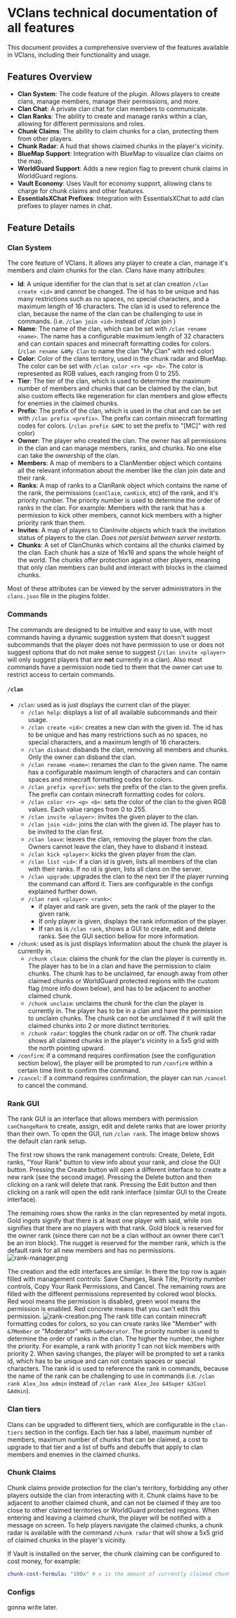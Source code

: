 # VClans technical documentation of all features

This document provides a comprehensive overview of the features available in VClans, including their functionality and
usage.

## Features Overview

- **Clan System**: The code feature of the plugin. Allows players to create clans, manage members, manage their
  permissions,
  and more.
- **Clan Chat**: A private clan chat for clan members to communicate.
- **Clan Ranks**: The ability to create and manage ranks within a clan, allowing for different permissions and roles.
- **Chunk Claims**: The ability to claim chunks for a clan, protecting them from other players.
- **Chunk Radar**: A hud that shows claimed chunks in the player's vicinity.
- **BlueMap Support**: Integration with BlueMap to visualize clan claims on the map.
- **WorldGuard Support**: Adds a new region flag to prevent chunk claims in WorldGuard regions.
- **Vault Economy**: Uses Vault for economy support, allowing clans to charge for chunk claims and other features.
- **EssentialsXChat Prefixes**: Integration with EssentialsXChat to add clan prefixes to player names in chat.

## Feature Details

### Clan System

The core feature of VClans. It allows any player to create a clan, manage it's members and claim chunks for the clan.
Clans have many attributes:

- **Id**: A unique identifier for the clan that is set at clan creation `/clan create <id>` and cannot be changed. The
  id has to be unique and has many restrictions such as no spaces, no special characters, and a maximum length of 16
  characters. The clan id is used to reference the clan, because the name of the clan can be challenging to use in
  commands. (i.e. `/clan join <id>` instead of /clan join <name>)
- **Name**: The name of the clan, which can be set with `/clan rename <name>`. The name has a configurable maximum
  length of 32 characters and can contain spaces and minecraft formatting codes for colors. (`/clan rename &4My Clan` to
  name the clan "My Clan" with red color)
- **Color**: Color of the clans territory, used in the chunk radar and BlueMap. The color can be set with
  `/clan color <r> <g> <b>`. The color is represented as RGB values, each ranging from 0 to 255.
- **Tier**: The tier of the clan, which is used to determine the maximum number of members and chunks that can be
  claimed by the clan, but also custom effects like regeneration for clan members and glow effects for enemies in the
  claimed chunks.
- **Prefix**: The prefix of the clan, which is used in the chat and can be set with
  `/clan prefix <prefix>`. The prefix can contain minecraft formatting codes for colors. (`/clan prefix &4MC` to
  set the prefix to "[MC]" with red color)
- **Owner**: The player who created the clan. The owner has all permissions in the clan and can manage members, ranks,
  and chunks. No one else can take the ownership of the clan.
- **Members**: A map of members to a ClanMember object which contains all the relevant information about the member like
  the clan join date and their rank.
- **Ranks**: A map of ranks to a ClanRank object which contains the name of the rank, the permissions (`canClaim`,
  `canKick`, etc) of the rank, and it's priority number. The priority number is used to determine the order of ranks in
  the clan. For example: Members with the rank that has a permission to kick other members, cannot kick members with a
  higher priority rank than them.
- **Invites**: A map of players to ClanInvite objects which track the invitation status of players to the clan. _Does
  not
  persist between server restarts._
- **Chunks**: A set of ClanChunks which contains all the chunks claimed by the clan. Each chunk has a size of 16x16 and
  spans the whole height of the world. The chunks offer protection against other players, meaning that
  only clan members can build and interact with blocks in the claimed chunks.

Most of these attributes can be viewed by the server administrators in the `clans.json` file in the plugins folder.

### Commands

The commands are designed to be intuitive and easy to use, with most commands having a dynamic suggestion system that
doesn't suggest subcommands that the player does not have permission to use or does not suggest options that do not make
sense to suggest (`/clan invite <player>` will only suggest players that are **not** currently in a clan).
Also most commands have a permission node tied to them that the owner can use to restrict access to certain commands.

#### `/clan`

- `/clan`: used as is just displays the current clan of the player.
    - `/clan help`: displays a list of all available subcommands and their usage.
    - `/clan create <id>`: creates a new clan with the given id. The id has to be unique and has many restrictions
      such as no spaces, no special characters, and a maximum length of 16 characters.
    - `/clan disband`: disbands the clan, removing all members and chunks. Only the owner can disband the clan.
    - `/clan rename <name>`: renames the clan to the given name. The name has a configurable maximum length of
      characters
      and
      can contain spaces and minecraft formatting codes for colors.
    - `/clan prefix <prefix>`: sets the prefix of the clan to the given prefix. The prefix can contain minecraft
      formatting codes for colors.
    - `/clan color <r> <g> <b>`: sets the color of the clan to the given RGB values. Each value ranges from 0 to 255.
    - `/clan invite <player>`: invites the given player to the clan.
    - `/clan join <id>`: joins the clan with the given id. The player has to be invited to the clan first.
    - `/clan leave`: leaves the clan, removing the player from the clan. Owners cannot leave the clan, they have to
      disband
      it
      instead.
    - `/clan kick <player>`: kicks the given player from the clan.
    - `/clan list <id>`: if a clan id is given, lists all members of the clan with their ranks.
      If no id is given, lists all clans on the server.
    - `/clan upgrade`: upgrades the clan to the next tier if the player running the command can afford it. Tiers are
      configurable in the configs explained further down.
    - `/clan rank <player> <rank>`:
        - if player and rank are given, sets the rank of the player to the given rank.
        - If only player is given, displays the rank information of the player.
        - If ran as is `/clan rank`, shows a GUI to create, edit and delete ranks. See the GUI section bellow for more
          information.
- `/chunk`: used as is just displays information about the chunk the player is currently in.
    - `/chunk claim`: claims the chunk for the clan the player is currently in. The player has to be in a clan and
      have the permission to claim chunks. The chunk has to be unclaimed, far enough away from other claimed chunks or
      WorldGuard protected regions with the custom flag (more info down below), and has to be adjacent to another
      claimed chunk.
    - `/chunk unclaim`: unclaims the chunk for the clan the player is currently in. The player has to be in a clan and
      have the permission to unclaim chunks. The chunk can not be unclaimed if it will split the claimed chunks into 2
      or more distinct territories.
    - `/chunk radar`: toggles the chunk radar on or off. The chunk radar shows all claimed chunks in the player's
      vicinity in a 5x5 grid with the north pointing upward.
- `/confirm`: if a command requires confirmation (see the configuration section below), the player will be prompted to
  run `/confirm` within a certain time limit to confirm the command.
- `/cancel`: if a command requires confirmation, the player can run `/cancel` to cancel the command.

### Rank GUI

The rank GUI is an interface that allows members with permission `canChangeRank` to create, assign, edit and delete
ranks
that are lower priority than their own. To open the GUI, run `/clan rank`. The image below shows the default clan rank
setup.

The first row shows the rank management controls: Create, Delete, Edit ranks, "Your Rank" button to view info about your
rank, and close the GUI button. Pressing the Create button will open a different interface to create a new rank (see
the second image). Pressing the Delete button and then clicking on a rank will delete that rank. Pressing the Edit
button and
then clicking on a rank will open the edit rank interface (similar GUI to the Create interface).

The remaining rows show the ranks in the clan represented by metal ingots. Gold ingots signify that there
is at least one player with said, while iron signifies that there are no players with that rank. Gold block is reserved
for the owner rank (since there can not be a clan without an owner there can't be an iron block). The nugget is reserved
for the member rank, which is the default rank for all new members and has no permissions.
![rank-manager.png](images%2Frank-manager.png)

The creation and the edit interfaces are similar. In there the top row is again filled with management controls: Save
Changes, Rank Title, Priority number controls, Copy Your Rank Permissions, and Cancel. The remaining rows are filled
with the different permissions represented by colored wool blocks. Red wool means the permission is disabled, green wool
means the permission is enabled. Red concrete means that you can't edit this permission.
![rank-creation.png](images%2Frank-creation.png)
The rank title can contain minecraft formatting codes for colors, so you can create ranks like "Member" with
`&7Member` or "Moderator" with `&aModerator`. The priority number is used to determine the order of ranks in the clan.
The higher the number, the higher the priority. For example, a rank with priority 1 can not kick members with
priority 2. When saving changes, the player will be prompted to set a ranks id, which has to be unique and can not
contain spaces or special characters. The rank id is used to reference the rank in commands, because the name of the
rank can be challenging to use in commands (i.e. `/clan rank Alex_Joo admin` instead of
`/clan rank Alex_Joo &4Super &3Cool &Admin`).

### Clan tiers

Clans can be upgraded to different tiers, which are configurable in the `clan-tiers` section in the configs.
Each tier has a label, maximum number of members, maximum number of chunks that can be claimed, a cost to upgrade to
that tier and a list of buffs and debuffs that apply to clan members and enemies in the claimed chunks.

### Chunk Claims

Chunk claims provide protection for the clan's territory, forbidding any other players outside the clan from interacting
with it. Chunk claims have to be adjacent to another claimed chunk, and can not be claimed if they are too close to
other claimed territories or WorldGuard protected regions. When entering and leaving a claimed chunk, the player will be
notified with a message on screen. To help players navigate the claimed chunks, a chunk radar is available with the
command `/chunk radar` that will show a 5x5 grid of claimed chunks in the player's vicinity.

If Vault is installed on the server, the chunk claiming can be configured to cost money, for example:

```yaml
chunk-cost-formula: "100x" # x is the amount of currently claimed chunks by the clan
```

### Configs

gonna write later.
